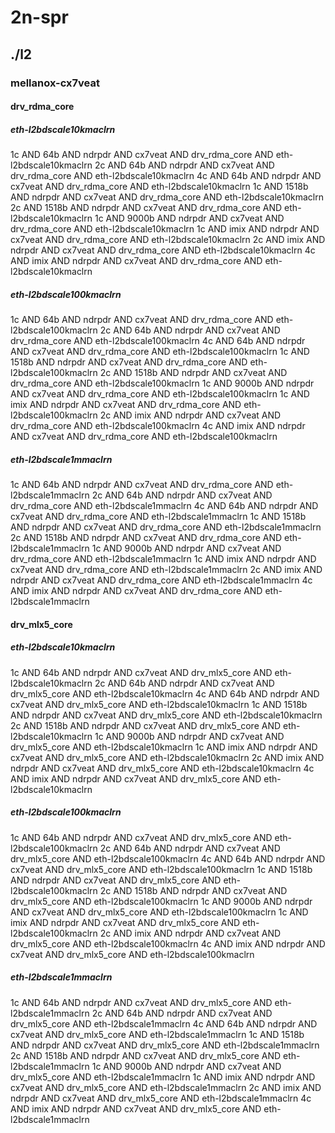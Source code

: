 # 2n-spr
## ./l2
### mellanox-cx7veat
#### drv_rdma_core
##### eth-l2bdscale10kmaclrn
1c AND 64b AND ndrpdr AND cx7veat AND drv_rdma_core AND eth-l2bdscale10kmaclrn
2c AND 64b AND ndrpdr AND cx7veat AND drv_rdma_core AND eth-l2bdscale10kmaclrn
4c AND 64b AND ndrpdr AND cx7veat AND drv_rdma_core AND eth-l2bdscale10kmaclrn
1c AND 1518b AND ndrpdr AND cx7veat AND drv_rdma_core AND eth-l2bdscale10kmaclrn
2c AND 1518b AND ndrpdr AND cx7veat AND drv_rdma_core AND eth-l2bdscale10kmaclrn
1c AND 9000b AND ndrpdr AND cx7veat AND drv_rdma_core AND eth-l2bdscale10kmaclrn
1c AND imix AND ndrpdr AND cx7veat AND drv_rdma_core AND eth-l2bdscale10kmaclrn
2c AND imix AND ndrpdr AND cx7veat AND drv_rdma_core AND eth-l2bdscale10kmaclrn
4c AND imix AND ndrpdr AND cx7veat AND drv_rdma_core AND eth-l2bdscale10kmaclrn
##### eth-l2bdscale100kmaclrn
1c AND 64b AND ndrpdr AND cx7veat AND drv_rdma_core AND eth-l2bdscale100kmaclrn
2c AND 64b AND ndrpdr AND cx7veat AND drv_rdma_core AND eth-l2bdscale100kmaclrn
4c AND 64b AND ndrpdr AND cx7veat AND drv_rdma_core AND eth-l2bdscale100kmaclrn
1c AND 1518b AND ndrpdr AND cx7veat AND drv_rdma_core AND eth-l2bdscale100kmaclrn
2c AND 1518b AND ndrpdr AND cx7veat AND drv_rdma_core AND eth-l2bdscale100kmaclrn
1c AND 9000b AND ndrpdr AND cx7veat AND drv_rdma_core AND eth-l2bdscale100kmaclrn
1c AND imix AND ndrpdr AND cx7veat AND drv_rdma_core AND eth-l2bdscale100kmaclrn
2c AND imix AND ndrpdr AND cx7veat AND drv_rdma_core AND eth-l2bdscale100kmaclrn
4c AND imix AND ndrpdr AND cx7veat AND drv_rdma_core AND eth-l2bdscale100kmaclrn
##### eth-l2bdscale1mmaclrn
1c AND 64b AND ndrpdr AND cx7veat AND drv_rdma_core AND eth-l2bdscale1mmaclrn
2c AND 64b AND ndrpdr AND cx7veat AND drv_rdma_core AND eth-l2bdscale1mmaclrn
4c AND 64b AND ndrpdr AND cx7veat AND drv_rdma_core AND eth-l2bdscale1mmaclrn
1c AND 1518b AND ndrpdr AND cx7veat AND drv_rdma_core AND eth-l2bdscale1mmaclrn
2c AND 1518b AND ndrpdr AND cx7veat AND drv_rdma_core AND eth-l2bdscale1mmaclrn
1c AND 9000b AND ndrpdr AND cx7veat AND drv_rdma_core AND eth-l2bdscale1mmaclrn
1c AND imix AND ndrpdr AND cx7veat AND drv_rdma_core AND eth-l2bdscale1mmaclrn
2c AND imix AND ndrpdr AND cx7veat AND drv_rdma_core AND eth-l2bdscale1mmaclrn
4c AND imix AND ndrpdr AND cx7veat AND drv_rdma_core AND eth-l2bdscale1mmaclrn
#### drv_mlx5_core
##### eth-l2bdscale10kmaclrn
1c AND 64b AND ndrpdr AND cx7veat AND drv_mlx5_core AND eth-l2bdscale10kmaclrn
2c AND 64b AND ndrpdr AND cx7veat AND drv_mlx5_core AND eth-l2bdscale10kmaclrn
4c AND 64b AND ndrpdr AND cx7veat AND drv_mlx5_core AND eth-l2bdscale10kmaclrn
1c AND 1518b AND ndrpdr AND cx7veat AND drv_mlx5_core AND eth-l2bdscale10kmaclrn
2c AND 1518b AND ndrpdr AND cx7veat AND drv_mlx5_core AND eth-l2bdscale10kmaclrn
1c AND 9000b AND ndrpdr AND cx7veat AND drv_mlx5_core AND eth-l2bdscale10kmaclrn
1c AND imix AND ndrpdr AND cx7veat AND drv_mlx5_core AND eth-l2bdscale10kmaclrn
2c AND imix AND ndrpdr AND cx7veat AND drv_mlx5_core AND eth-l2bdscale10kmaclrn
4c AND imix AND ndrpdr AND cx7veat AND drv_mlx5_core AND eth-l2bdscale10kmaclrn
##### eth-l2bdscale100kmaclrn
1c AND 64b AND ndrpdr AND cx7veat AND drv_mlx5_core AND eth-l2bdscale100kmaclrn
2c AND 64b AND ndrpdr AND cx7veat AND drv_mlx5_core AND eth-l2bdscale100kmaclrn
4c AND 64b AND ndrpdr AND cx7veat AND drv_mlx5_core AND eth-l2bdscale100kmaclrn
1c AND 1518b AND ndrpdr AND cx7veat AND drv_mlx5_core AND eth-l2bdscale100kmaclrn
2c AND 1518b AND ndrpdr AND cx7veat AND drv_mlx5_core AND eth-l2bdscale100kmaclrn
1c AND 9000b AND ndrpdr AND cx7veat AND drv_mlx5_core AND eth-l2bdscale100kmaclrn
1c AND imix AND ndrpdr AND cx7veat AND drv_mlx5_core AND eth-l2bdscale100kmaclrn
2c AND imix AND ndrpdr AND cx7veat AND drv_mlx5_core AND eth-l2bdscale100kmaclrn
4c AND imix AND ndrpdr AND cx7veat AND drv_mlx5_core AND eth-l2bdscale100kmaclrn
##### eth-l2bdscale1mmaclrn
1c AND 64b AND ndrpdr AND cx7veat AND drv_mlx5_core AND eth-l2bdscale1mmaclrn
2c AND 64b AND ndrpdr AND cx7veat AND drv_mlx5_core AND eth-l2bdscale1mmaclrn
4c AND 64b AND ndrpdr AND cx7veat AND drv_mlx5_core AND eth-l2bdscale1mmaclrn
1c AND 1518b AND ndrpdr AND cx7veat AND drv_mlx5_core AND eth-l2bdscale1mmaclrn
2c AND 1518b AND ndrpdr AND cx7veat AND drv_mlx5_core AND eth-l2bdscale1mmaclrn
1c AND 9000b AND ndrpdr AND cx7veat AND drv_mlx5_core AND eth-l2bdscale1mmaclrn
1c AND imix AND ndrpdr AND cx7veat AND drv_mlx5_core AND eth-l2bdscale1mmaclrn
2c AND imix AND ndrpdr AND cx7veat AND drv_mlx5_core AND eth-l2bdscale1mmaclrn
4c AND imix AND ndrpdr AND cx7veat AND drv_mlx5_core AND eth-l2bdscale1mmaclrn
